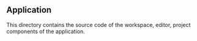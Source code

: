 ## Application

This directory contains the source code of the workspace, editor, project
components of the application.
